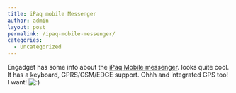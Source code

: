 ```yaml
---
title: iPaq mobile Messenger
author: admin
layout: post
permalink: /ipaq-mobile-messenger/
categories:
  - Uncategorized
---
```

Engadget has some info about the [iPaq Mobile messenger][1]. looks quite cool. It has a keyboard, GPRS/GSM/EDGE support. Ohhh and integrated GPS too! I want! <img src="http://blog.lotas-smartman.net/wp-includes/images/smilies/icon_smile.gif" alt=":)" class="wp-smiley" />

 [1]: http://www.engadget.com/entry/1234000913030286/